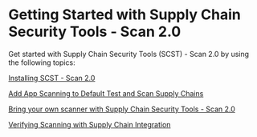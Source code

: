 # Getting Started with Supply Chain Security Tools - Scan 2.0

Get started with Supply Chain Security Tools (SCST) - Scan 2.0 by using the following topics:

[Installing SCST - Scan 2.0](./install-app-scanning.hbs.md)

[Add App Scanning to Default Test and Scan Supply Chains](./integrate-app-scanning.hbs.md)

[Bring your own scanner with Supply Chain Security Tools - Scan 2.0](./bring-your-own-scanner.hbs.md)

[Verifying Scanning with Supply Chain Integration](./verify-app-scanning-supply-chain.hbs.md)
